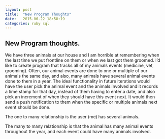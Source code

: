 ```yaml
---
layout: post
title:  "New Program Thoughts"
date:   2015-06-22 18:58:19
categories: ruby sql
---
```


## New Program thoughts.
We have three animals at our house and I am horrible at remembering when the last time 
we put frontline on them or when we last got them groomed. I’d like to create program 
that tracks all of my animals events (medicine, vet, grooming). Often, our 
animal events are done to one or multiple of our animals the same day, and also, many animals 
have several animal events done to them in a year. The ideal functionality in future 
iterations would have the user pick the animal event and the animals involved and it records a 
time stamp for that day, instead of them having to enter a date, and also pick an 
increment of when they should have this event next. It would then send a push notification to 
them when the specific or multiple animals next event should be done. 
 
The one to many relationship is the user (me) has several animals. 
 
The many to many relationship is that the animal has many animal events 
throughout the year, and each event could have many animals involved. 